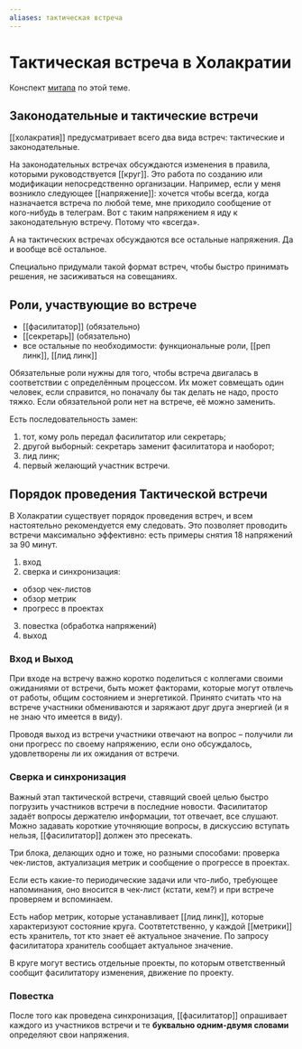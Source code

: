 ```yaml
---
aliases: тактическая встреча
---
```

# 
# Тактическая встреча в Холакратии

Конспект [митапа](https://www.youtube.com/watch?v=cEOGnL15VSI) по этой теме.

## Законодательные и тактические встречи
[[холакратия]] предусматривает всего два вида встреч: тактические и законодательные.

На законодательных встречах обсуждаются изменения в правила, которыми руководствуется [[круг]]. Это работа по созданию или модификации непосредственно организации. Например, если у меня возникло следующее [[напряжение]]: хочется чтобы всегда, когда назначается встреча по любой теме, мне приходило сообщение от кого-нибудь в телеграм. Вот с таким напряжением я иду к законодательную встречу. Потому что «всегда».

А на тактических встречах обсуждаются все остальные напряжения. Да и вообще всё остальное.

Специально придумали такой формат встреч, чтобы быстро принимать решения, не засиживаться на совещаниях.

## Роли, участвующие во встрече
- [[фасилитатор]] (обязательно)
- [[секретарь]] (обязательно)
- все остальные по необходимости: функциональные роли, [[реп линк]], [[лид линк]]

Обязательные роли нужны для того, чтобы встреча двигалась в соответствии с определённым процессом. Их может совмещать один человек, если справится, но поначалу бы так делать не надо, просто тяжко. Если обязательной роли нет на встрече, её можно заменить.

Есть последовательность замен:
1. тот, кому роль передал фасилитатор или секретарь;
2. другой выборный: секретарь заменит фасилитатора и наоборот;
3. лид линк;
4. первый желающий участник встречи.

## Порядок проведения Тактической встречи
В Холакратии существует порядок проведения встреч, и всем настоятельно рекомендуется ему следовать. Это позволяет проводить встречи максимально эффективно: есть примеры снятия 18 напряжений за 90 минут.
1. вход
2. сверка и синхронизация:
- обзор чек-листов
- обзор метрик
- прогресс в проектах
3. повестка (обработка напряжений)
4. выход

### Вход и Выход
При входе на встречу важно коротко поделиться с коллегами своими ожиданиями от встречи, быть может факторами, которые могут отвлечь от работы, общим состоянием и энергетикой. Принято считать что на встрече участники обмениваются и заряжают друг друга энергией (и я не знаю что имеется в виду).

Проводя выход из встречи участники отвечают на вопрос – получили ли они прогресс по своему напряжению, если оно обсуждалось, удовлетворены ли их ожидания от встречи.

### Сверка и синхронизация
Важный этап тактической встречи, ставящий своей целью быстро погрузить участников встречи в последние новости. Фасилитатор задаёт вопросы держателю информации, тот отвечает, все слушают. Можно задавать короткие уточняющие вопросы, в дискуссию вступать нельзя, [[фасилитатор]] должен это пресекать.

Три блока, делающих одно и тоже, но разными способами: проверка чек-листов, актуализация метрик и сообщение о прогрессе в проектах.

Если есть какие-то периодические задачи или что-либо, требующее напоминания, оно вносится в чек-лист (кстати, кем?) и при встрече проверяем и вспоминаем.

Есть набор метрик, которые устанавливает [[лид линк]], которые характеризуют состояние круга. Соотвтетственно, у каждой [[метрики]] есть хранитель, тот кто знает её актуальное значение. По запросу фасилитатора хранитель сообщает актуальное значение.

В круге могут вестись отдельные проекты, по которым ответственный сообщит фасилитатору изменения, движение по проекту.

### Повестка
После того как проведена синхронизация, [[фасилитатор]] опрашивает каждого из участников встречи и те **буквально одним-двумя словами** определяют свои напряжения.


